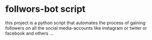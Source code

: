 # follwors-bot script
this project is a python script that automates the process of gaining followers on all the social media-accounts like instagram or twiter or facebook and others ...
